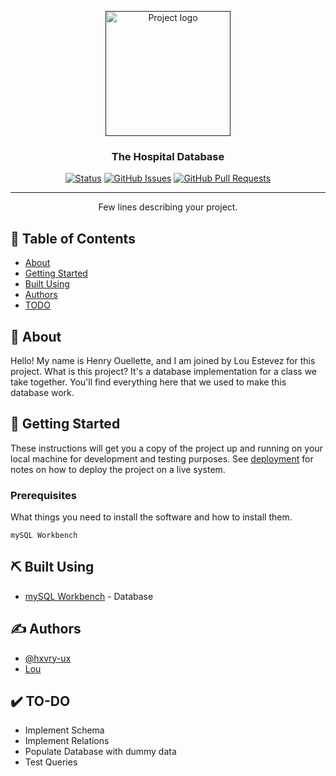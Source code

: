 <p align="center">
  <a href="" rel="noopener">
 <img width=200px height=200px src="https://image.flaticon.com/icons/svg/103/103364.svg" alt="Project logo"></a>
</p>

<h3 align="center">The Hospital Database</h3>

<div align="center">

[![Status](https://img.shields.io/badge/status-active-success.svg)]()
[![GitHub Issues](https://img.shields.io/github/issues/hxvry-ux/Hospital-Database.svg)](https://github.com/hxvry-ux/Hospital-Database/issues)
[![GitHub Pull Requests](https://img.shields.io/github/issues-pr/hxvry-ux/Hospital-Database.svg)](https://github.com/hxvry-ux/Hospital-Database/pulls)

</div>

---

<p align="center"> Few lines describing your project.
    <br> 
</p>

## 📝 Table of Contents

- [About](#about)
- [Getting Started](#getting_started)
- [Built Using](#built_using)
- [Authors](#authors)
- [TODO](#todo)

## 🧐 About <a name = "about"></a>

Hello! My name is Henry Ouellette, and I am joined by Lou Estevez for this project. What is this project? It's a database implementation for a class we take together. You'll find everything here that we used to make this database work.

## 🏁 Getting Started <a name = "getting_started"></a>

These instructions will get you a copy of the project up and running on your local machine for development and testing purposes. See [deployment](#deployment) for notes on how to deploy the project on a live system.

### Prerequisites

What things you need to install the software and how to install them.

```
mySQL Workbench
```

## ⛏️ Built Using <a name = "built_using"></a>

- [mySQL Workbench](https://www.mysql.com/products/workbench/) - Database

## ✍️ Authors <a name = "authors"></a>

- [@hxvry-ux](https://github.com/hxvry-ux)
- [Lou](https://google.com/)

## ✔️ TO-DO <a name = "todo"></a>

- Implement Schema
- Implement Relations
- Populate Database with dummy data
- Test Queries